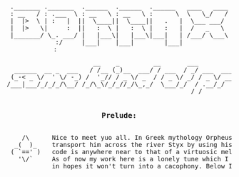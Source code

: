 <pre align="center">

._______ ._______  .______  .______  .______   ____   ____
: __   / : .___  \ : __   \ : __   \ :      \  \   \_/   /
|  |>  \ | :   |  ||  \____||  \____||   .   |  \___ ___/ 
|  |>   \|     :  ||   :  \ |   :  \ |   :   |  /   _   \ 
|_______/ \_. ___/ |   |___\|   |___\|___|   | /___/ \___\
            :/     |___|    |___|        |___|            
            :                                              
</pre>
<pre align="center">
                       __    _         __       ___                                                 
  ______  __ _  ___   / /__ (_)__  ___/ / ___  / _/ ___  _______  ___ ________ ___ _  __ _  ___ ____
 (_-< _ \/  ' \/ -_) /  '_// / _ \/ _  / / _ \/ _/ / _ \/ __/ _ \/ _ `/ __/ _ `/  ' \/  ' \/ -_) __/
/___|___/_/_/_/\__/ /_/\_\/_/_//_/\_,_/  \___/_/  / .__/_/  \___/\_, /_/  \_,_/_/_/_/_/_/_/\__/_/   
                                                 /_/            /___/                               
</pre>

<pre>
<h3 align="center">Prelude:</h3>
    /\      Nice to meet yuo all. In Greek mythology Orpheus persuades Charon, the ferryman of the underworld, to
  _(  )_    transport him across the river Styx by using his exceptional musical talent. I don't claim at all my
 ( `==' )   code is anywhere near to that of a virtuosic melody but I might be comparing you to Charon himself. x)
   '\/`     As of now my work here is a lonely tune which I am thriving to enrich with more harmonics and melodies
            in hopes it won't turn into a cacophony. Below I will share more about me however talk is cheap...
</pre>
